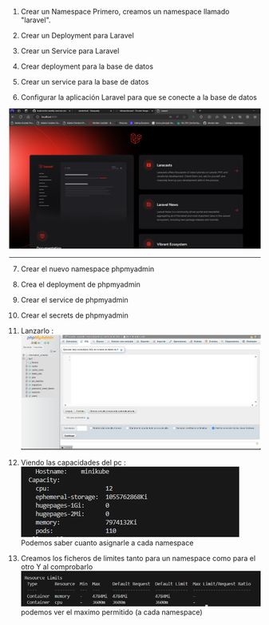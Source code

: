 1. Crear un Namespace
   Primero, creamos un namespace llamado "laravel".

2. Crear un Deployment para Laravel

3. Crear un Service para Laravel

4. Crear deployment para la base de datos 

5. Crear un service para la base de datos 

6. Configurar la aplicación Laravel para que se conecte a la base de datos

![alt text](image.png)

----
7. Crear el nuevo namespace phpmyadmin

8. Crea el deployment de phpmyadmin

9. Crear el service de phpmyadmin

10. Crear el secrets de phpmyadmin

11. Lanzarlo :
    ![alt text](image-1.png)

12. Viendo las capacidades del pc :
    ![alt text](image-2.png)
    Podemos saber cuanto asignarle a cada namespace

13. Creamos los ficheros de limites tanto para un namespace como para el otro
    Y al comprobarlo 
    ![alt text](image-3.png)
    podemos ver el maximo permitido (a cada namespace)

